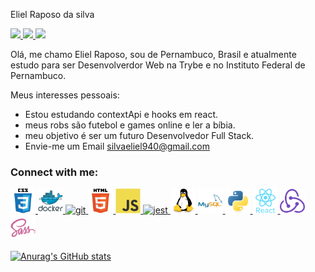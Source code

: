 Eliel Raposo da silva

<a href="https://www.linkedin.com/in/eliel-raposo-da-silva-906909223/">
<img src="https://user-images.githubusercontent.com/32067603/171483635-88d32672-2d64-4e78-bb85-d5704892b8f7.png" style="width: 60px"></img>
</a>
<a href="https://github.com/ElielSilva/ElielSilva.github.io">
<img src="https://user-images.githubusercontent.com/32067603/171478272-d0094b56-89cf-4176-9210-3e784dc30aaa.png" style="width: 60px" />
</a>
<a href="https://www.instagram.com/eliel_raposo/">
<img src="https://user-images.githubusercontent.com/32067603/171482563-fdf4a47d-34db-4c37-8dd4-3e51b9f52953.png" style="width: 60px"></img>
</a>

Olá, me chamo Eliel Raposo, sou de Pernambuco, Brasil e atualmente estudo para ser Desenvolverdor Web na Trybe e no Instituto Federal de Pernambuco.

Meus interesses pessoais:

- Estou estudando contextApi e hooks em react.
- meus robs são futebol e games online e ler a bíbia.
- meu objetivo é ser um futuro Desenvolvedor Full Stack.
- Envie-me um Email silvaeliel940@gmail.com

<h3 align="left">Connect with me:</h3>
<p align="left">
</p>

<p align="left"> <a href="https://www.w3schools.com/css/" target="_blank" rel="noreferrer"> <img src="https://raw.githubusercontent.com/devicons/devicon/master/icons/css3/css3-original-wordmark.svg" alt="css3" width="40" height="40"/> </a> <a href="https://www.docker.com/" target="_blank" rel="noreferrer"> <img src="https://raw.githubusercontent.com/devicons/devicon/master/icons/docker/docker-original-wordmark.svg" alt="docker" width="40" height="40"/> </a> <a href="https://git-scm.com/" target="_blank" rel="noreferrer"> <img src="https://www.vectorlogo.zone/logos/git-scm/git-scm-icon.svg" alt="git" width="40" height="40"/> </a> <a href="https://www.w3.org/html/" target="_blank" rel="noreferrer"> <img src="https://raw.githubusercontent.com/devicons/devicon/master/icons/html5/html5-original-wordmark.svg" alt="html5" width="40" height="40"/> </a> <a href="https://developer.mozilla.org/en-US/docs/Web/JavaScript" target="_blank" rel="noreferrer"> <img src="https://raw.githubusercontent.com/devicons/devicon/master/icons/javascript/javascript-original.svg" alt="javascript" width="40" height="40"/> </a> <a href="https://jestjs.io" target="_blank" rel="noreferrer"> <img src="https://www.vectorlogo.zone/logos/jestjsio/jestjsio-icon.svg" alt="jest" width="40" height="40"/> </a> <a href="https://www.linux.org/" target="_blank" rel="noreferrer"> <img src="https://raw.githubusercontent.com/devicons/devicon/master/icons/linux/linux-original.svg" alt="linux" width="40" height="40"/> </a> <a href="https://www.mysql.com/" target="_blank" rel="noreferrer"> <img src="https://raw.githubusercontent.com/devicons/devicon/master/icons/mysql/mysql-original-wordmark.svg" alt="mysql" width="40" height="40"/> </a> <a href="https://www.python.org" target="_blank" rel="noreferrer"> <img src="https://raw.githubusercontent.com/devicons/devicon/master/icons/python/python-original.svg" alt="python" width="40" height="40"/> </a> <a href="https://reactjs.org/" target="_blank" rel="noreferrer"> <img src="https://raw.githubusercontent.com/devicons/devicon/master/icons/react/react-original-wordmark.svg" alt="react" width="40" height="40"/> </a> <a href="https://redux.js.org" target="_blank" rel="noreferrer"> <img src="https://raw.githubusercontent.com/devicons/devicon/master/icons/redux/redux-original.svg" alt="redux" width="40" height="40"/> </a> <a href="https://sass-lang.com" target="_blank" rel="noreferrer"> <img src="https://raw.githubusercontent.com/devicons/devicon/master/icons/sass/sass-original.svg" alt="sass" width="40" height="40"/> </a> </p>

[![Anurag's GitHub stats](https://github-readme-stats.vercel.app/api?username=ElielSilva&show_icons=true&theme=dark)](https://github.com/anuraghazra/github-readme-stats)



<!-- nao vai aparecer -> https://www.linkedin.com/in/eliel-raposo-da-silva-906909223/ -->
<!--
**ElielSilva/ElielSilva** is a ✨ _special_ ✨ repository because its `README.md` (this file) appears on your GitHub profile.

Here are some ideas to get you started:

- 🔭 I’m currently working on ...
- 🌱 I’m currently learning ...
- 👯 I’m looking to collaborate on ...
- 🤔 I’m looking for help with ...
- 💬 Ask me about ...
- 📫 How to reach me: ...
- 😄 Pronouns: ...
- ⚡ Fun fact: ...
-->
